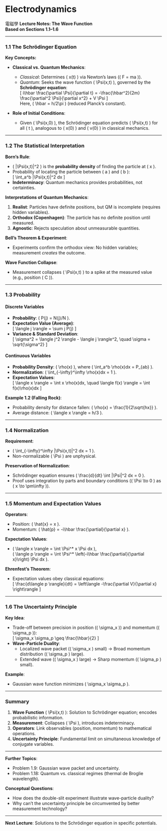 # Electrodynamics
電磁學
**Lecture Notes: The Wave Function**  
**Based on Sections 1.1–1.6**  

---

### **1.1 The Schrödinger Equation**  
**Key Concepts:**  
- **Classical vs. Quantum Mechanics**:  
  - *Classical*: Determines \( x(t) \) via Newton’s laws (\( F = ma \)).  
  - *Quantum*: Seeks the wave function \( \Psi(x,t) \), governed by the **Schrödinger equation**:  
    \[
    i\hbar \frac{\partial \Psi}{\partial t} = -\frac{\hbar^2}{2m} \frac{\partial^2 \Psi}{\partial x^2} + V \Psi
    \]  
    Here, \( \hbar = h/2\pi \) (reduced Planck’s constant).  

- **Role of Initial Conditions**:  
  - Given \( \Psi(x,0) \), the Schrödinger equation predicts \( \Psi(x,t) \) for all \( t \), analogous to \( x(0) \) and \( v(0) \) in classical mechanics.  

---

### **1.2 The Statistical Interpretation**  
**Born’s Rule**:  
- \( |\Psi(x,t)|^2 \) is the **probability density** of finding the particle at \( x \).  
- Probability of locating the particle between \( a \) and \( b \):  
  \[
  \int_a^b |\Psi(x,t)|^2 dx
  \]  
- **Indeterminacy**: Quantum mechanics provides probabilities, not certainties.  

**Interpretations of Quantum Mechanics**:  
1. **Realist**: Particles have definite positions, but QM is incomplete (requires hidden variables).  
2. **Orthodox (Copenhagen)**: The particle has no definite position until measured.  
3. **Agnostic**: Rejects speculation about unmeasurable quantities.  

**Bell’s Theorem & Experiment**:  
- Experiments confirm the orthodox view: No hidden variables; measurement *creates* the outcome.  

**Wave Function Collapse**:  
- Measurement collapses \( \Psi(x,t) \) to a spike at the measured value (e.g., position \( C \)).  

---

### **1.3 Probability**  
#### **Discrete Variables**  
- **Probability**: \( P(j) = N(j)/N \).  
- **Expectation Value (Average)**:  
  \[
  \langle j \rangle = \sum j P(j)
  \]  
- **Variance & Standard Deviation**:  
  \[
  \sigma^2 = \langle j^2 \rangle - \langle j \rangle^2, \quad \sigma = \sqrt{\sigma^2}
  \]  

#### **Continuous Variables**  
- **Probability Density**: \( \rho(x) \), where \( \int_a^b \rho(x)dx = P_{ab} \).  
- **Normalization**: \( \int_{-\infty}^\infty \rho(x)dx = 1 \).  
- **Expectation Values**:  
  \[
  \langle x \rangle = \int x \rho(x)dx, \quad \langle f(x) \rangle = \int f(x)\rho(x)dx
  \]  

**Example 1.2 (Falling Rock)**:  
- Probability density for distance fallen: \( \rho(x) = \frac{1}{2\sqrt{hx}} \).  
- Average distance: \( \langle x \rangle = h/3 \).  

---

### **1.4 Normalization**  
**Requirement**:  
- \( \int_{-\infty}^\infty |\Psi(x,t)|^2 dx = 1 \).  
- Non-normalizable \( \Psi \) are unphysical.  

**Preservation of Normalization**:  
- Schrödinger equation ensures \( \frac{d}{dt} \int |\Psi|^2 dx = 0 \).  
- Proof uses integration by parts and boundary conditions (\( \Psi \to 0 \) as \( x \to \pm\infty \)).  

---

### **1.5 Momentum and Expectation Values**  
**Operators**:  
- Position: \( \hat{x} = x \).  
- Momentum: \( \hat{p} = -i\hbar \frac{\partial}{\partial x} \).  

**Expectation Values**:  
- \( \langle x \rangle = \int \Psi^* x \Psi dx \),  
  \( \langle p \rangle = \int \Psi^* \left(-i\hbar \frac{\partial}{\partial x}\right) \Psi dx \).  

**Ehrenfest’s Theorem**:  
- Expectation values obey classical equations:  
  \[
  \frac{d\langle p \rangle}{dt} = \left\langle -\frac{\partial V}{\partial x} \right\rangle
  \]  

---

### **1.6 The Uncertainty Principle**  
**Key Idea**:  
- Trade-off between precision in position (\( \sigma_x \)) and momentum (\( \sigma_p \)):  
  \[
  \sigma_x \sigma_p \geq \frac{\hbar}{2}
  \]  
- **Wave-Particle Duality**:  
  - Localized wave packet (\( \sigma_x \) small) → Broad momentum distribution (\( \sigma_p \) large).  
  - Extended wave (\( \sigma_x \) large) → Sharp momentum (\( \sigma_p \) small).  

**Example**:  
- Gaussian wave function minimizes \( \sigma_x \sigma_p \).  

---

### **Summary**  
1. **Wave Function** \( \Psi(x,t) \): Solution to Schrödinger equation; encodes probabilistic information.  
2. **Measurement**: Collapses \( \Psi \), introduces indeterminacy.  
3. **Operators**: Link observables (position, momentum) to mathematical operations.  
4. **Uncertainty Principle**: Fundamental limit on simultaneous knowledge of conjugate variables.  

---

**Further Topics**:  
- Problem 1.9: Gaussian wave packet and uncertainty.  
- Problem 1.18: Quantum vs. classical regimes (thermal de Broglie wavelength).  

**Conceptual Questions**:  
- How does the double-slit experiment illustrate wave-particle duality?  
- Why can’t the uncertainty principle be circumvented by better measurement technology?  

--- 

**Next Lecture**: Solutions to the Schrödinger equation in specific potentials.
